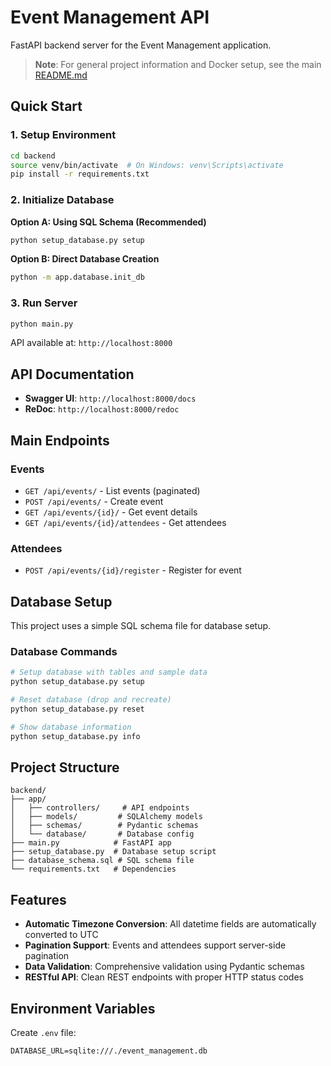 # Event Management API

FastAPI backend server for the Event Management application.

> **Note**: For general project information and Docker setup, see the main [README.md](../README.md)

## Quick Start

### 1. Setup Environment

```bash
cd backend
source venv/bin/activate  # On Windows: venv\Scripts\activate
pip install -r requirements.txt
```

### 2. Initialize Database

**Option A: Using SQL Schema (Recommended)**
```bash
python setup_database.py setup
```

**Option B: Direct Database Creation**
```bash
python -m app.database.init_db
```

### 3. Run Server

```bash
python main.py
```

API available at: `http://localhost:8000`

## API Documentation

- **Swagger UI**: `http://localhost:8000/docs`
- **ReDoc**: `http://localhost:8000/redoc`

## Main Endpoints

### Events
- `GET /api/events/` - List events (paginated)
- `POST /api/events/` - Create event
- `GET /api/events/{id}/` - Get event details
- `GET /api/events/{id}/attendees` - Get attendees

### Attendees
- `POST /api/events/{id}/register` - Register for event

## Database Setup

This project uses a simple SQL schema file for database setup.

### Database Commands

```bash
# Setup database with tables and sample data
python setup_database.py setup

# Reset database (drop and recreate)
python setup_database.py reset

# Show database information
python setup_database.py info
```

## Project Structure

```
backend/
├── app/
│   ├── controllers/     # API endpoints
│   ├── models/         # SQLAlchemy models
│   ├── schemas/        # Pydantic schemas
│   └── database/       # Database config
├── main.py            # FastAPI app
├── setup_database.py  # Database setup script
├── database_schema.sql # SQL schema file
└── requirements.txt   # Dependencies
```

## Features

- **Automatic Timezone Conversion**: All datetime fields are automatically converted to UTC
- **Pagination Support**: Events and attendees support server-side pagination
- **Data Validation**: Comprehensive validation using Pydantic schemas
- **RESTful API**: Clean REST endpoints with proper HTTP status codes

## Environment Variables

Create `.env` file:
```env
DATABASE_URL=sqlite:///./event_management.db
```
